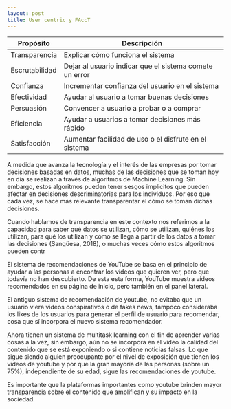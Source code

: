 ```yaml
---
layout: post
title: User centric y FAccT
---
```



Propósito | Descripción
------------------|------------------------------------------------------
Transparencia | Explicar cómo funciona el	sistema
Escrutabilidad |Dejar al	usuario indicar que el	sistema comete un	error
Confianza | Incrementar confianza del	usuario en	el	sistema	
Efectividad | Ayudar al	usuario a	tomar buenas decisiones
Persuasión |Convencer a	usuario a	probar o	a	comprar
Eficiencia |Ayudar a	usuarios a	tomar decisiones más rápido
Satisfacción | Aumentar facilidad de	uso o	el	disfrute en el	sistema



A medida que avanza la tecnología y el interés de las empresas por tomar decisiones basadas en datos, muchas de las decisiones que se toman hoy en día se realizan a través de algoritmos de Machine Learning. Sin embargo, estos algoritmos pueden tener sesgos implicitos que pueden afectar en decisiones descriminatorias para los individuos. Por eso que cada vez, se hace más relevante transparentar el cómo se toman dichas decisiones.

Cuando hablamos de transparencia en este contexto nos referimos a la capacidad para saber qué datos se utilizan, cómo se utilizan, quiénes los utilizan, para qué los utilizan y cómo se llega a partir de los datos a tomar las decisiones (Sangüesa, 2018), o muchas veces cómo estos algoritmos pueden contr




El sistema de recomendaciones de YouTube se basa en el principio de ayudar a las personas a encontrar los vídeos que quieren ver, pero que todavía no han descubierto. De esta esta forma, YouTube muestra vídeos recomendados en su página de inicio, pero también en el panel lateral.

El antiguo sistema de recomendación de youtube, no evitaba que un usuario viera videos conspirativos o de fakes news, tampoco consideraba los likes de los usuarios para generar el perfil de usuario para recomendar, cosa que sí incorpora el nuevo sistema recomendador.

Ahora tienen un sistema de multitask learning con el fin de aprender varias cosas a la vez, sin embargo, aún no se incorpora en el video la calidad del contenido que se está exponiendo o si contiene noticias falsas. Lo que sigue siendo alguien preocupante por el nivel de exposición que tienen los videos de youtube y por que la gran mayoría de las personas (sobre un 75%), independiente de su edad, sigue las recomendaciones de youtube.


Es importante que la plataformas importantes como youtube brinden mayor transparencia sobre el contenido que amplifican y su impacto en la sociedad.
